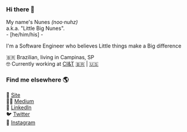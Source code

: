 ### Hi there 👋

My name's Nunes _(noo·nuhz)_<br />
a.k.a. "Little Big Nunes".<br />
\- [he/him/his] -

I'm a Software Engineer who believes Little things make a Big difference

🇧🇷 Brazilian, living in Campinas, SP <br />
🤓 Currently working at [CI&T](https://ciandt.com/) [🇧🇷](https://br.ciandt.com/) | [🇺🇸](https://us.ciandt.com/) <br />

### Find me elsewhere 🌎

🚀 [Site](https://lnfnunes.com.br) <br />
👨‍💻 [Medium](https://medium.com/@lnfnunes) <br />
💼 [LinkedIn](https://www.linkedin.com/in/lnfnunes/) <br />
🐦 [Twitter](https://twitter.com/lnfnunes) <br />
📸 [Instagram](https://instagram.com/nuner4/) <br />
